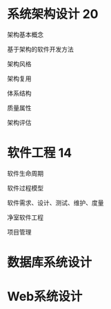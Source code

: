 # 系统架构设计 20

架构基本概念

基于架构的软件开发方法

架构风格

架构复用

体系结构

质量属性

架构评估

# 软件工程 14

软件生命周期

软件过程模型

软件需求、设计、测试、维护、度量

净室软件工程

项目管理



# 数据库系统设计



# Web系统设计

